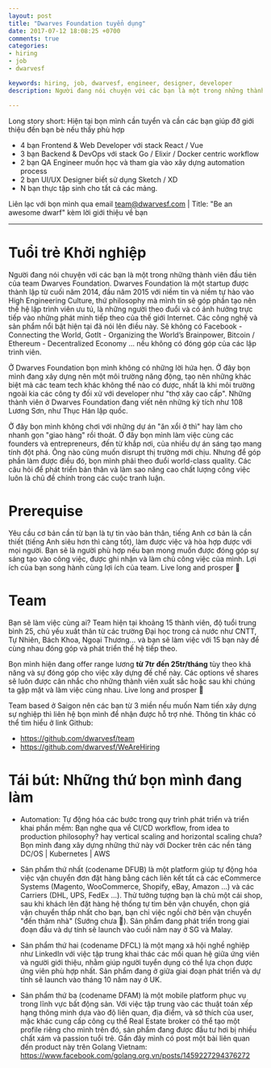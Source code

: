 ```yaml
---
layout: post
title: "Dwarves Foundation tuyển dụng"
date: 2017-07-12 18:08:25 +0700
comments: true
categories: 
- hiring
- job
- dwarvesf

keywords: hiring, job, dwarvesf, engineer, designer, developer
description: Người đang nói chuyện với các bạn là một trong những thành viên đầu tiên của team Dwarves Foundation. Dwarves Foundation là một startup được thành lập từ cuối năm 2014, đầu năm 2015 với niềm tin và niềm tự hào vào High Engineering Culture, thứ philosophy mà mình tin sẽ góp phần tạo nên thế hệ lập trình viên ưu tú, là những người theo đuổi và có ảnh hưởng trực tiếp vào những phát minh tiếp theo của thế giới Internet

---
```


Long story short: Hiện tại bọn mình cần tuyển và cần các bạn giúp đỡ giới thiệu đến bạn bè nếu thấy phù hợp

- 4 bạn Frontend & Web Developer với stack React / Vue
- 3 bạn Backend & DevOps với stack Go / Elixir / Docker centric workflow
- 2 bạn QA Engineer muốn học và tham gia vào xây dựng automation process
- 2 bạn UI/UX Designer biết sử dụng Sketch / XD
- N bạn thực tập sinh cho tất cả các mảng.

Liên lạc với bọn mình qua email team@dwarvesf.com | Title: "Be an awesome dwarf" kèm lời giới thiệu về bạn

-----

# Tuổi trẻ Khởi nghiệp

Người đang nói chuyện với các bạn là một trong những thành viên đầu tiên của team Dwarves Foundation. Dwarves Foundation là một startup được thành lập từ cuối năm 2014, đầu năm 2015 với niềm tin và niềm tự hào vào High Engineering Culture, thứ philosophy mà mình tin sẽ góp phần tạo nên thế hệ lập trình viên ưu tú, là những người theo đuổi và có ảnh hưởng trực tiếp vào những phát minh tiếp theo của thế giới Internet. Các công nghệ và sản phẩm nổi bật hiện tại đã nói lên điều này. Sẽ không có Facebook - Connecting the World, GotIt - Organizing the World’s Brainpower, Bitcoin / Ethereum - Decentralized Economy ... nếu không có đóng góp của các lập trình viên.

Ở Dwarves Foundation bọn mình không có những lời hứa hẹn. Ở đây bọn mình đang xây dựng nên một môi trường năng động, tạo nên những khác biệt mà các team tech khác không thể nào có được, nhất là khi môi trường ngoài kia các công ty đối xử với developer như "thợ xây cao cấp". Những thành viên ở Dwarves Foundation đang viết nên những kỳ tích như 108 Lương Sơn, như Thục Hán lập quốc.

Ở đây bọn mình không chơi với những dự án "ăn xổi ở thì" hay làm cho nhanh gọn "giao hàng" rồi thoát. Ở đây bọn mình làm việc cùng các founders và entrepreneurs, đến từ khắp nơi, của nhiều dự án sáng tạo mang tính đột phá. Ông nào cũng muốn disrupt thị trường mới chịu. Nhưng để góp phần làm được điều đó, bọn mình phải theo đuổi world-class quality. Các câu hỏi để phát triển bản thân và làm sao nâng cao chất lượng công việc luôn là chủ đề chính trong các cuộc tranh luận.

# Prerequise

Yêu cầu cơ bản cần từ bạn là tự tin vào bản thân, tiếng Anh cơ bản là cần thiết (tiếng Anh siêu hơn thì càng tốt), làm được việc và hòa hợp được với mọi người. Bạn sẽ là người phù hợp nếu bạn mong muốn được đóng góp sự sáng tạo vào công việc, được ghi nhận và làm chủ công việc của mình. Lợi ích của bạn song hành cùng lợi ích của team. Live long and prosper 🖖

# Team

Bạn sẽ làm việc cùng ai? Team hiện tại khoảng 15 thành viên, độ tuổi trung bình 25, chủ yếu xuất thân từ các trường Đại học trong cả nước như CNTT, Tự Nhiên, Bách Khoa, Ngoại Thương... và bạn sẽ làm việc với 15 bạn này để cùng nhau đóng góp và phát triển thế hệ tiếp theo.

Bọn mình hiện đang offer range lương **từ 7tr đến 25tr/tháng** tùy theo khả năng và sự đóng góp cho việc xây dựng đế chế này. Các options về shares sẽ luôn được cân nhắc cho những thành viên xuất sắc hoặc sau khi chúng ta gặp mặt và làm việc cùng nhau. Live long and prosper 🖖

Team based ở Saigon nên các bạn từ 3 miền nếu muốn Nam tiến xây dựng sự nghiệp thì liên hệ bọn mình để nhận được hỗ trợ nhé.
Thông tin khác có thể tìm hiểu ở link Github:

- https://github.com/dwarvesf/team
- https://github.com/dwarvesf/WeAreHiring

# Tái bút: Những thứ bọn mình đang làm

- Automation: Tự động hóa các bước trong quy trình phát triển và triển khai phần mềm: Bạn nghe qua về CI/CD workflow, from idea to production philosophy? hay vertical scaling and horizontal scaling chưa? Bọn mình đang xây dựng những thứ này với Docker trên các nền tảng DC/OS | Kubernetes | AWS

- Sản phẩm thứ nhất (codename DFUB) là một platform giúp tự động hóa việc vận chuyển đơn đặt hàng bằng cách liên kết tất cả các eCommerce Systems (Magento, WooCommerce, Shopify, eBay, Amazon ...) và các Carriers (DHL, UPS, FedEx ...). Thử tưởng tượng bạn là chủ một cái shop, sau khi khách lên đặt hàng hệ thống tự tìm bên vận chuyển, chọn giá vận chuyển thấp nhất cho bạn, bạn chỉ việc ngồi chờ bên vận chuyển "đến thăm nhà" (Sướng chưa 😬). Sản phẩm đang phát triển trong giai đoạn đầu và dự tính sẽ launch vào cuối năm nay ở SG và Malay.

- Sản phẩm thứ hai (codename DFCL) là một mạng xã hội nghề nghiệp như LinkedIn với việc tập trung khai thác các mối quan hệ giữa ứng viên và người giới thiệu, nhằm giúp người tuyển dụng có thể lựa chọn được ứng viên phù hợp nhất. Sản phẩm đang ở giữa giai đoạn phát triển và dự tính sẽ launch vào tháng 10 năm nay ở UK.

- Sản phẩm thứ ba (codename DFAM) là một mobile platform phục vụ trong lĩnh vực bất động sản. Với việc tập trung vào các thuật toán xếp hạng thông minh dựa vào độ liên quan, địa điểm,  và sở thích của user, mặc khác cung cấp công cụ thể Real Estate broker có thể tạo một profile riêng cho mình trên đó, sản phẩm đang được đầu tư hơi bị nhiều chất xám và passion tuổi trẻ. Gần đây mình có post một bài liên quan đến product này trên Golang Vietnam: https://www.facebook.com/golang.org.vn/posts/1459227294376272


